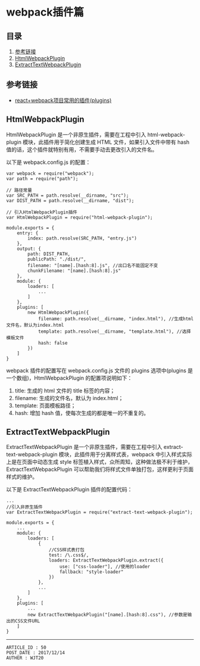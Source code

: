 
# webpack插件篇 #

## 目录 ##

1. [参考链接](#href1)
2. [HtmlWebpackPlugin](#href2)
3. [ExtractTextWebpackPlugin](#href3)

## <a name="href1">参考链接</a> ##

- [react+webpack项目常用的插件(plugins)](https://segmentfault.com/a/1190000009120632)

## <a name="href2">HtmlWebpackPlugin</a> ##

HtmlWebpackPlugin 是一个非原生插件，需要在工程中引入 html-webpack-plugin 模块，此插件用于简化创建生成 HTML 文件，如果引入文件中带有 hash 值的话，这个插件就特别有用，不需要手动去更改引入的文件名。

以下是 webpack.config.js 的配置：

```
var webpack = require("webpack");
var path = require("path");

// 路径常量
var SRC_PATH = path.resolve(__dirname, "src");
var DIST_PATH = path.resolve(__dirname, "dist");

// 引入HtmlWebpackPlugin插件
var HtmlWebpackPlugin = require("html-webpack-plugin");

module.exports = {
    entry: {
        index: path.resolve(SRC_PATH, "entry.js")
    },
    output: {
        path: DIST_PATH,
        publicPath: "./dist/",
        filename: "[name].[hash:8].js", //出口名不能固定不变
        chunkFilename: "[name].[hash:8].js"
    },
    module: {
        loaders: [
            ...
        ]
    },
    plugins: [
        new HtmlWebpackPlugin({
            filename: path.resolve(__dirname, "index.html"), //生成html文件名，默认为index.html
            template: path.resolve(__dirname, "template.html"), //选择模板文件
            hash: false
        })
    ]
}
```

webpack 插件的配置写在 webpack.config.js 文件的 plugins 选项中(plugins 是一个数组)，HtmlWebpackPlugin 的配置项说明如下：

1. title: 生成的 html 文件的 title 标签的内容；
2. filename: 生成的文件名，默认为 index.html；
3. template: 页面模板路径；
4. hash: 增加 hash 值，使每次生成的都是唯一的不重复的。

## <a name="href3">ExtractTextWebpackPlugin</a> ##

ExtractTextWebpackPlugin 是一个非原生插件，需要在工程中引入 extract-text-webpack-plugin 模块，此插件用于分离样式表，webpack 中引入样式实际上是在页面中动态生成 style 标签植入样式，众所周知，这种做法极不利于维护，ExtractTextWebpackPlugin 可以帮助我们将样式文件单独打包，这样更利于页面样式的维护。

以下是 ExtractTextWebpackPlugin 插件的配置代码：

```
...
//引入非原生插件
var ExtractTextWebpackPlugin = require("extract-text-webpack-plugin");

module.exports = {
    ...
    module: {
        loaders: [
            {
                //CSS样式表打包
                test: /\.css$/,
                loaders: ExtractTextWebpackPlugin.extract({
                    use: ["css-loader"], //使用的loader
                    fallback: "style-loader"
                })
            },
            ...
        ]
    },
    plugins: [
        ...
        new ExtractTextWebpackPlugin("[name].[hash:8].css"), //参数是输出的CSS文件URL
    ]
}
```

---

```
ARTICLE_ID : 50
POST_DATE : 2017/12/14
AUTHER : WJT20
```
